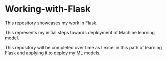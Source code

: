 # Working-with-Flask
This repository showcases my work in Flask. 

This represents my initial steps towards deployment of Machine learning model.

This repository will be completed over time as I excel in this path of learning Flask and applying it to deploy my ML models.
